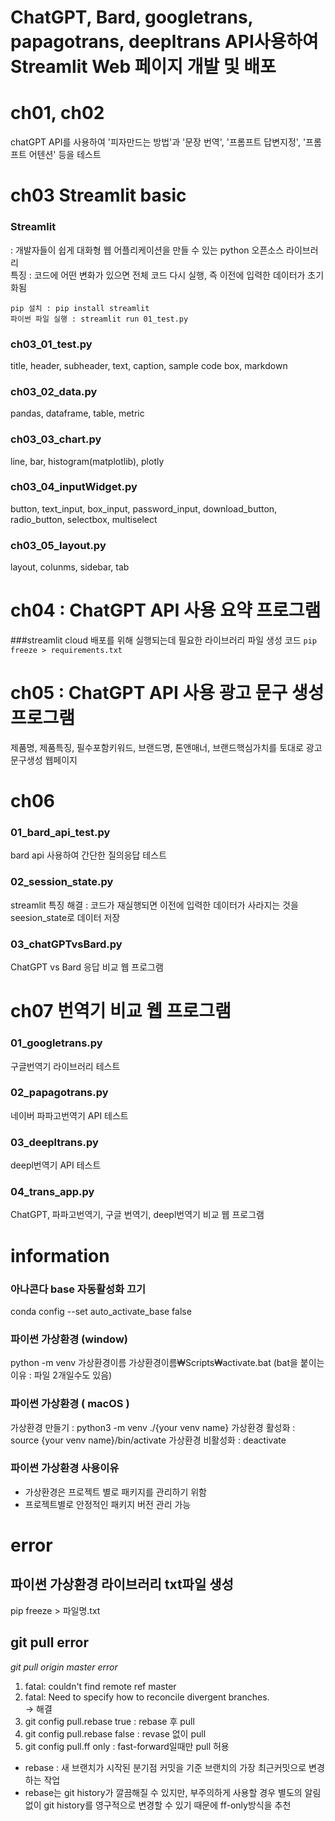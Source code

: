 # ChatGPT, Bard, googletrans, papagotrans, deepltrans API사용하여 Streamlit Web 페이지 개발 및 배포

# ch01, ch02

chatGPT API를 사용하여 '피자만드는 방법'과 '문장 번역', '프롬프트 답변지정', '프롬프트 어텐션' 등을 테스트

# ch03 Streamlit basic

### Streamlit

: 개발자들이 쉽게 대화형 웹 어플리케이션을 만들 수 있는 python 오픈소스 라이브러리  
특징 : 코드에 어떤 변화가 있으면 전체 코드 다시 실행, 즉 이전에 입력한 데이터가 초기화됨

```
pip 설치 : pip install streamlit
파이썬 파일 실행 : streamlit run 01_test.py
```

### ch03_01_test.py

title, header, subheader, text, caption, sample code box, markdown

### ch03_02_data.py

pandas, dataframe, table, metric

### ch03_03_chart.py

line, bar, histogram(matplotlib), plotly

### ch03_04_inputWidget.py

button, text_input, box_input, password_input, download_button, radio_button, selectbox, multiselect

### ch03_05_layout.py

layout, colunms, sidebar, tab

# ch04 : ChatGPT API 사용 요약 프로그램

###streamlit cloud 배포를 위해 실행되는데 필요한 라이브러리 파일 생성 코드
`pip freeze > requirements.txt`

# ch05 : ChatGPT API 사용 광고 문구 생성프로그램

제품명, 제품특징, 필수포함키워드, 브랜드명, 톤앤매너, 브랜드핵심가치를 토대로 광고문구생성 웹페이지

# ch06

### 01_bard_api_test.py

bard api 사용하여 간단한 질의응답 테스트

### 02_session_state.py

streamlit 특징 해결 : 코드가 재실행되면 이전에 입력한 데이터가 사라지는 것을 seesion_state로 데이터 저장

### 03_chatGPTvsBard.py

ChatGPT vs Bard 응답 비교 웹 프로그램

# ch07 번역기 비교 웹 프로그램

### 01_googletrans.py

구글번역기 라이브러리 테스트

### 02_papagotrans.py

네이버 파파고번역기 API 테스트

### 03_deepltrans.py

deepl번역기 API 테스트

### 04_trans_app.py

ChatGPT, 파파고번역기, 구글 번역기, deepl번역기 비교 웹 프로그램

# information

### 아나콘다 base 자동활성화 끄기

conda config --set auto_activate_base false

### 파이썬 가상환경 (window)

python -m venv 가상환경이름
가상환경이름₩Scripts₩activate.bat (bat을 붙이는 이유 : 파일 2개일수도 있음)

### 파이썬 가상환경 ( macOS )

가상환경 만들기 : python3 -m venv ./{your venv name}
가상환경 활성화 : source {your venv name}/bin/activate
가상환경 비활성화 : deactivate

### 파이썬 가상환경 사용이유

- 가상환경은 프로젝트 별로 패키지를 관리하기 위함
- 프로젝트별로 안정적인 패키지 버전 관리 가능

# error

## 파이썬 가상환경 라이브러리 txt파일 생성

pip freeze > 파일명.txt

## git pull error

_git pull origin master error_

1. fatal: couldn't find remote ref master
2. fatal: Need to specify how to reconcile divergent branches.  
   -> 해결
3. git config pull.rebase true : rebase 후 pull
4. git config pull.rebase false : revase 없이 pull
5. git config pull.ff only : fast-forward일때만 pull 허용

- rebase : 새 브랜치가 시작된 분기점 커밋을 기준 브랜치의 가장 최근커밋으로 변경하는 작업
- rebase는 git history가 깔끔해질 수 있지만, 부주의하게 사용할 경우 별도의 알림없이 git history를 영구적으로 변경할 수 있기 때문에 ff-only방식을 추천
